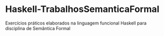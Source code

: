 # Haskell-TrabalhosSemanticaFormal
Exercícios práticos elaborados na linguagem funcional Haskell para disciplina de Semântica Formal

